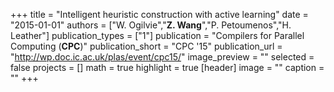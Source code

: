 +++
title = "Intelligent heuristic construction with active learning"
date = "2015-01-01"
authors = ["W. Ogilvie","**Z. Wang**","P. Petoumenos","H. Leather"]
publication_types = ["1"]
publication = "Compilers for Parallel Computing (**CPC**)"
publication_short = "CPC '15"
publication_url = "http://wp.doc.ic.ac.uk/plas/event/cpc15/"
image_preview = ""
selected = false
projects = []
math = true
highlight = true
[header]
image = ""
caption = ""
+++

